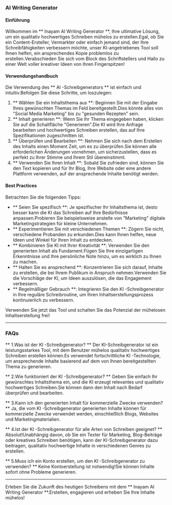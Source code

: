 ### AI Writing Generator

#### Einführung
Willkommen im ** Inayam AI Writing Generator **, Ihre ultimative Lösung, um ein qualitativ hochwertiges Schreiben mühelos zu erstellen.Egal, ob Sie ein Content-Ersteller, Vermarkter oder einfach jemand sind, der Ihre Schreibfähigkeiten verbessern möchte, unser KI-angetriebenes Tool soll Ihnen helfen, ein ansprechendes Kopie problemlos zu erstellen.Verabschieden Sie sich vom Block des Schriftstellers und Hallo zu einer Welt voller kreativer Ideen von Ihren Fingerspitzen!

#### Verwendungshandbuch
Die Verwendung des ** AI -Schreibgenerators ** ist einfach und intuitiv.Befolgen Sie diese Schritte, um loszulegen:

1. ** Wählen Sie ein Inhaltsthema aus **: Beginnen Sie mit der Eingabe Ihres gewünschten Themas im Feld bereitgestellt.Dies könnte alles von "Social Media Marketing" bis zu "gesunden Rezepten" sein.
2. ** Inhalt generieren **: Wenn Sie Ihr Thema eingegeben haben, klicken Sie auf die Schaltfläche "Generieren".Die KI wird Ihre Anfrage bearbeiten und hochwertiges Schreiben erstellen, das auf Ihre Spezifikationen zugeschnitten ist.
3. ** Überprüfen und Bearbeiten **: Nehmen Sie sich nach dem Erstellen des Inhalts einen Moment Zeit, um es zu überprüfen.Sie können alle erforderlichen Änderungen vornehmen, um sicherzustellen, dass es perfekt zu Ihrer Stimme und Ihrem Stil übereinstimmt.
4. ** Verwenden Sie Ihren Inhalt **: Sobald Sie zufrieden sind, können Sie den Text kopieren und für Ihr Blog, Ihre Website oder eine andere Plattform verwenden, auf der ansprechende Inhalte benötigt werden.

#### Best Practices
Betrachten Sie die folgenden Tipps:

- ** Seien Sie spezifisch **: Je spezifischer Ihr Inhaltsthema ist, desto besser kann die KI das Schreiben auf Ihre Bedürfnisse anpassen.Probieren Sie beispielsweise anstelle von "Marketing" digitale Marketingstrategien für kleine Unternehmen.
- ** Experimentieren Sie mit verschiedenen Themen **: Zögern Sie nicht, verschiedene Probanden zu erkunden.Dies kann Ihnen helfen, neue Ideen und Winkel für Ihren Inhalt zu entdecken.
- ** Kombinieren Sie KI mit Ihrer Kreativität **: Verwenden Sie den generierten Inhalt als Fundament.Fügen Sie Ihre einzigartigen Erkenntnisse und Ihre persönliche Note hinzu, um es wirklich zu Ihnen zu machen.
- ** Halten Sie es ansprechend **: Konzentrieren Sie sich darauf, Inhalte zu erstellen, die bei Ihrem Publikum in Anspruch nehmen.Verwenden Sie die Vorschläge der KI, um Ideen auszulösen, die das Engagement verbessern.
- ** Regelmäßiger Gebrauch **: Integrieren Sie den KI -Schreibgenerator in Ihre reguläre Schreibroutine, um Ihren Inhaltserstellungsprozess kontinuierlich zu verbessern.

Verwenden Sie jetzt das Tool und schalten Sie das Potenzial der mühelosen Inhaltserstellung frei!

---

### FAQs

** 1.Was ist der KI -Schreibgenerator? **
Der KI-Schreibgenerator ist ein leistungsstarkes Tool, mit dem Benutzer mühelos qualitativ hochwertiges Schreiben erstellen können.Es verwendet fortschrittliche KI -Technologie, um ansprechende Inhalte basierend auf dem von Ihnen bereitgestellten Thema zu generieren.

** 2.Wie funktioniert der KI -Schreibgenerator? **
Geben Sie einfach Ihr gewünschtes Inhaltsthema ein, und die KI erzeugt relevantes und qualitativ hochwertiges Schreiben.Sie können dann den Inhalt nach Bedarf überprüfen und bearbeiten.

** 3.Kann ich den generierten Inhalt für kommerzielle Zwecke verwenden? **
Ja, die vom KI -Schreibgenerator generierten Inhalte können für kommerzielle Zwecke verwendet werden, einschließlich Blogs, Websites und Marketingmaterialien.

** 4.Ist der KI -Schreibgenerator für alle Arten von Schreiben geeignet? **
Absolut!Unabhängig davon, ob Sie ein Texter für Marketing, Blog-Beiträge oder kreatives Schreiben benötigen, kann der KI-Schreibgenerator dazu beitragen, qualitativ hochwertige Inhalte in verschiedenen Genres zu erstellen.

** 5.Muss ich ein Konto erstellen, um den KI -Schreibgenerator zu verwenden? **
Keine Kontoerstellung ist notwendig!Sie können Inhalte sofort ohne Probleme generieren.

---

Erleben Sie die Zukunft des heutigen Schreibens mit dem ** Inayam AI Writing Generator **.Erstellen, engagieren und erheben Sie Ihre Inhalte mühelos!